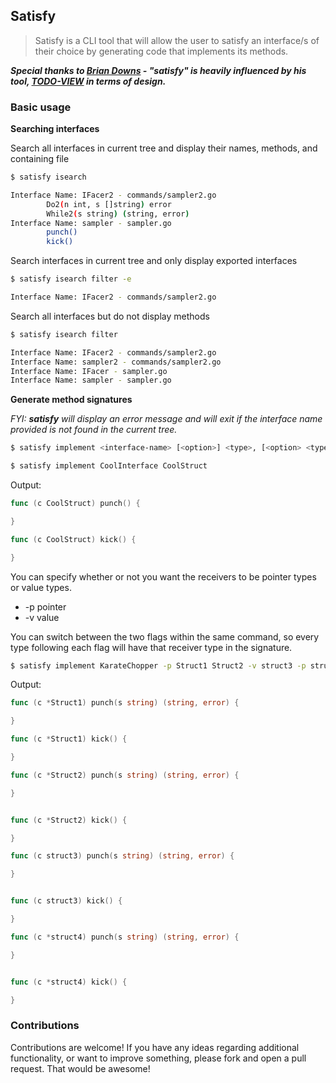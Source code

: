 ## Satisfy

> Satisfy is a CLI tool that will allow the user to satisfy an interface/s of their choice
by generating code that implements its methods.

_**Special thanks to [Brian Downs](https://github.com/briandowns) - "satisfy" is heavily influenced by his tool, [TODO-VIEW](https://github.com/briandowns/todo-view) in terms of design.**_ 

### Basic usage

**Searching interfaces**

Search all interfaces in current tree and display their names, methods, and containing file
```sh
$ satisfy isearch

Interface Name: IFacer2 - commands/sampler2.go
        Do2(n int, s []string) error
        While2(s string) (string, error)
Interface Name: sampler - sampler.go
        punch()
        kick()
```

Search interfaces in current tree and only display exported interfaces
```sh
$ satisfy isearch filter -e

Interface Name: IFacer2 - commands/sampler2.go
```

Search all interfaces but do not display methods
```sh
$ satisfy isearch filter

Interface Name: IFacer2 - commands/sampler2.go
Interface Name: sampler2 - commands/sampler2.go
Interface Name: IFacer - sampler.go
Interface Name: sampler - sampler.go
```

**Generate method signatures**

_FYI: **satisfy** will display an error message and will exit if the interface name provided is not found in the current tree._

```sh
$ satisfy implement <interface-name> [<option>] <type>, [<option> <type>...]
```

```sh
$ satisfy implement CoolInterface CoolStruct
```

Output:
```go
func (c CoolStruct) punch() {

}

func (c CoolStruct) kick() {

}
```

You can specify whether or not you want the receivers to be pointer types or value types.

* -p pointer
* -v value

You can switch between the two flags within the same command, so every type following each flag will have that receiver type in the signature.

```sh
$ satisfy implement KarateChopper -p Struct1 Struct2 -v struct3 -p struct4
```

Output:
```go
func (c *Struct1) punch(s string) (string, error) {

}

func (c *Struct1) kick() {

}

func (c *Struct2) punch(s string) (string, error) {

}


func (c *Struct2) kick() {

}

func (c struct3) punch(s string) (string, error) {

}


func (c struct3) kick() {

}

func (c *struct4) punch(s string) (string, error) {

}


func (c *struct4) kick() {

}
```

### Contributions
Contributions are welcome!
If you have any ideas regarding additional functionality, or want to improve something, please fork and open a pull request.  That would be awesome!